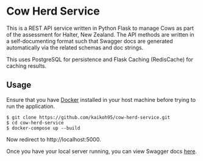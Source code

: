 # Cow Herd Service
This is a REST API service written in Python Flask to manage Cows as part of the assessment for Halter, New Zealand.
The API methods are written in a self-documenting format such that Swagger docs are generated automatically via the related 
schemas and doc strings.

This uses PostgreSQL for persistence and Flask Caching (RedisCache) for caching results.

## Usage
Ensure that you have [Docker](https://www.docker.com/) installed in your host machine before trying to run the application.

```
$ git clone https://github.com/kaikoh95/cow-herd-service.git
$ cd cow-herd-service
$ docker-compose up --build
```
Now redirect to http://localhost:5000.

Once you have your local server running, 
you can view Swagger docs [here](http://localhost:5000/swagger-ui).
